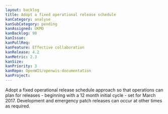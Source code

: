 ```yaml
---
layout: backlog
title: Adopt a fixed operational release schedule
kanCategory: analyse
kanSubCategory: pending
kanAssigned: UKMO
kanBacklog: 98
kanIssue:
kanPullReq:
kanFeature: Effective collaboration
kanRelease: 4.2
kanMetric: 2.3
kanSize:
kanPriority: 3
kanRepo: OpenWIS/openwis-documentation
kanProject:
---
```

Adopt a fixed operational release schedule approach so that operations can plan for releases - beginning with a 12 month initial cycle - set for March 2017. Development and emergency patch releases can occur at other times as required.
